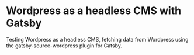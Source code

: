 # Wordpress as a headless CMS with Gatsby

Testing Wordpress as a headless CMS, fetching data from Wordpress using the gatsby-source-wordpress plugin for Gatsby.
